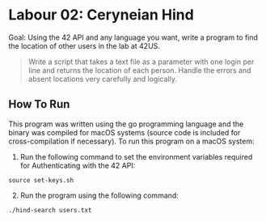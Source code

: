 # Labour 02: Ceryneian Hind

Goal: Using the 42 API and any language you want, write a program to find the location of other users in the lab at 42US.

> Write a script that takes a text file as a parameter with one login per line and returns the location of each person.
> Handle the errors and absent locations very carefully and logically.

## How To Run
This program was written using the go programming language and the binary was compiled for macOS systems (source code is included for cross-compilation if necessary). To run this program on a macOS system: 

1. Run the following command to set the environment variables required for Authenticating with the 42 API:   
```
source set-keys.sh
```

2. Run the program using the following command:
```
./hind-search users.txt
```
